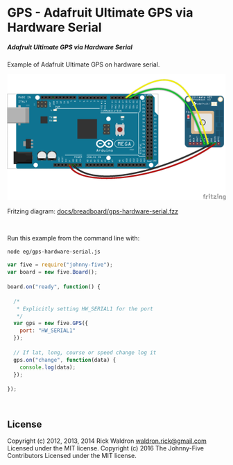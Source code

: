 <!--remove-start-->

# GPS - Adafruit Ultimate GPS via Hardware Serial

<!--remove-end-->






##### Adafruit Ultimate GPS via Hardware Serial


Example of Adafruit Ultimate GPS on hardware serial.


![docs/breadboard/gps-hardware-serial.png](breadboard/gps-hardware-serial.png)<br>

Fritzing diagram: [docs/breadboard/gps-hardware-serial.fzz](breadboard/gps-hardware-serial.fzz)

&nbsp;




Run this example from the command line with:
```bash
node eg/gps-hardware-serial.js
```


```javascript
var five = require("johnny-five");
var board = new five.Board();

board.on("ready", function() {

  /*
   * Explicitly setting HW_SERIAL1 for the port
   */
  var gps = new five.GPS({
    port: "HW_SERIAL1"
  });

  // If lat, long, course or speed change log it
  gps.on("change", function(data) {
    console.log(data);
  });

});

```








&nbsp;

<!--remove-start-->

## License
Copyright (c) 2012, 2013, 2014 Rick Waldron <waldron.rick@gmail.com>
Licensed under the MIT license.
Copyright (c) 2016 The Johnny-Five Contributors
Licensed under the MIT license.

<!--remove-end-->
